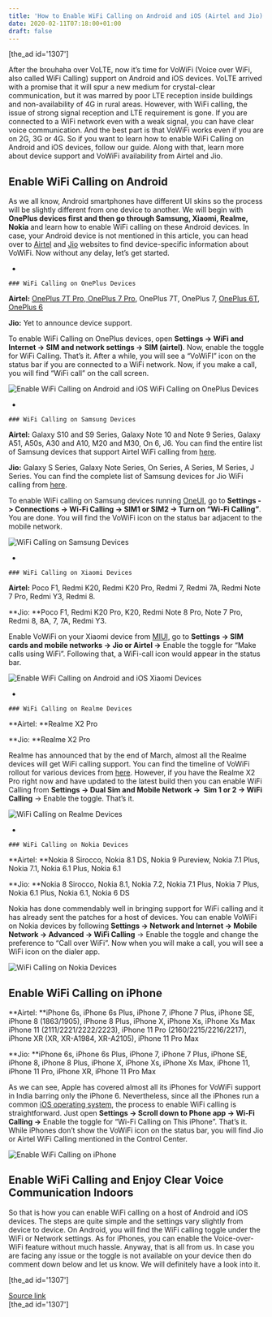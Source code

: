 ```yaml
---
title: 'How to Enable WiFi Calling on Android and iOS (Airtel and Jio)'
date: 2020-02-11T07:18:00+01:00
draft: false
---
```


\[the\_ad id='1307'\]  
  

  

After the brouhaha over VoLTE, now it’s time for VoWiFi (Voice over WiFi, also called WiFi Calling) support on Android and iOS devices. VoLTE arrived with a promise that it will spur a new medium for crystal-clear communication, but it was marred by poor LTE reception inside buildings and non-availability of 4G in rural areas. However, with WiFi calling, the issue of strong signal reception and LTE requirement is gone. If you are connected to a WiFi network even with a weak signal, you can have clear voice communication. And the best part is that VoWiFi works even if you are on 2G, 3G or 4G. So if you want to learn how to enable WiFi Calling on Android and iOS devices, follow our guide. Along with that, learn more about device support and VoWiFi availability from Airtel and Jio.  

Enable WiFi Calling on Android
------------------------------

  

As we all know, Android smartphones have different UI skins so the process will be slightly different from one device to another. We will begin with **OnePlus devices first and then go through Samsung, Xiaomi, Realme, Nokia** and learn how to enable WiFi calling on these Android devices. In case, your Android device is not mentioned in this article, you can head over to [Airtel](https://www.airtel.in/wifi-calling) and [Jio](https://www.jio.com/en-in/jio-wifi-calling) websites to find device-specific information about VoWiFi. Now without any delay, let’s get started.  

*     
    
    ### WiFi Calling on OnePlus Devices
    
      
    
  

**Airtel:** [OnePlus 7T Pro, OnePlus 7 Pro](https://beebom.com/oneplus-7t-pro-vs-oneplus-7-pro/), OnePlus 7T, OnePlus 7, [OnePlus 6T](https://beebom.com/oneplus-6t-review/), [OnePlus 6](https://beebom.com/oneplus-6-features-tricks/)  

**Jio:** Yet to announce device support.  

To enable WiFi Calling on OnePlus devices, open **Settings -> WiFi and Internet -> SIM and network settings -> SIM (airtel)**. Now, enable the toggle for WiFi Calling. That’s it. After a while, you will see a “VoWiFI” icon on the status bar if you are connected to a WiFi network. Now, if you make a call, you will find “WiFi call” on the call screen.  

![Enable WiFi Calling on Android and iOS WiFi Calling on OnePlus Devices](https://beebom.com/wp-content/uploads/2020/02/WiFi-Calling-on-OnePlus-Devices.jpg)

*     
    
    ### WiFi Calling on Samsung Devices
    
      
    
  

**Airtel:** Galaxy S10 and S9 Series, Galaxy Note 10 and Note 9 Series, Galaxy A51, A50s, A30 and A10, M20 and M30, On 6, J6. You can find the entire list of Samsung devices that support Airtel WiFi calling from [here](https://www.airtel.in/wifi-calling).  

**Jio:** Galaxy S Series, Galaxy Note Series, On Series, A Series, M Series, J Series. You can find the complete list of Samsung devices for Jio WiFi calling from [here](https://www.jio.com/en-in/jio-wifi-calling).  

To enable WiFi calling on Samsung devices running [OneUI](https://beebom.com/cool-one-ui-features/), go to **Settings -> Connections -> Wi-Fi Calling -> SIM1 or SIM2 -> Turn on “Wi-Fi Calling”**. You are done. You will find the VoWiFi icon on the status bar adjacent to the mobile network.

  
  

  

![WiFi Calling on Samsung Devices](https://beebom.com/wp-content/uploads/2020/02/WiFi-Calling-on-Samsung-Devices.jpg)

*     
    
    ### WiFi Calling on Xiaomi Devices
    
      
    
  

**Airtel:** Poco F1, Redmi K20, Redmi K20 Pro, Redmi 7, Redmi 7A, Redmi Note 7 Pro, Redmi Y3, Redmi 8.  

**Jio: **Poco F1, Redmi K20 Pro, K20, Redmi Note 8 Pro, Note 7 Pro, Redmi 8, 8A, 7, 7A, Redmi Y3.  

Enable VoWiFi on your Xiaomi device from [MIUI](https://beebom.com/miui-11-features/), go to **Settings -> SIM cards and mobile networks -> Jio or Airtel ->** Enable the toggle for “Make calls using WiFi”. Following that, a WiFi-call icon would appear in the status bar.  

![Enable WiFi Calling on Android and iOS Xiaomi Devices](https://beebom.com/wp-content/uploads/2020/02/Screenshot_2020-02-10-15-14-07-870_com.android.phone_.jpg)

*     
    
    ### WiFi Calling on Realme Devices
    
      
    
  

**Airtel: **Realme X2 Pro  

**Jio: **Realme X2 Pro  

Realme has announced that by the end of March, almost all the Realme devices will get WiFi calling support. You can find the timeline of VoWiFi rollout for various devices from [here](https://c.realme.com/in/post-details/1220607434133864448). However, if you have the Realme X2 Pro right now and have updated to the latest build then you can enable WiFi Calling from **Settings -> Dual Sim and Mobile Network ->  Sim 1 or 2 -> WiFi Calling** -> Enable the toggle. That’s it.  

![WiFi Calling on Realme Devices](https://beebom.com/wp-content/uploads/2020/02/Screenshot_2020-02-10-15-23-01-75.jpg)

  
  

  

*     
    
    ### WiFi Calling on Nokia Devices
    
      
    
  

**Airtel: **Nokia 8 Sirocco, Nokia 8.1 DS, Nokia 9 Pureview, Nokia 7.1 Plus, Nokia 7.1, Nokia 6.1 Plus, Nokia 6.1  

**Jio: **Nokia 8 Sirocco, Nokia 8.1, Nokia 7.2, Nokia 7.1 Plus, Nokia 7 Plus, Nokia 6.1 Plus, Nokia 6.1, Nokia 6 DS  

Nokia has done commendably well in bringing support for WiFi calling and it has already sent the patches for a host of devices. You can enable VoWiFi on Nokia devices by following **Settings -> Network and Internet -> Mobile Network -> Advanced -> WiFi Calling** -> Enable the toggle and change the preference to “Call over WiFi”. Now when you will make a call, you will see a WiFi icon on the dialer app.  

![WiFi Calling on Nokia Devices](https://beebom.com/wp-content/uploads/2020/02/screenshot_20200210-150806.jpeg)

Enable WiFi Calling on iPhone
-----------------------------

  

**Airtel: **iPhone 6s, iPhone 6s Plus, iPhone 7, iPhone 7 Plus, iPhone SE, iPhone 8 (1863/1905), iPhone 8 Plus, iPhone X, iPhone Xs, iPhone Xs Max  
iPhone 11 (2111/2221/2222/2223), iPhone 11 Pro (2160/2215/2216/2217), iPhone XR (XR, XR-A1984, XR-A2105), iPhone 11 Pro Max  

**Jio: **iPhone 6s, iPhone 6s Plus, iPhone 7, iPhone 7 Plus, iPhone SE, iPhone 8, iPhone 8 Plus, iPhone X, iPhone Xs, iPhone Xs Max, iPhone 11, iPhone 11 Pro, iPhone XR, iPhone 11 Pro Max  

As we can see, Apple has covered almost all its iPhones for VoWiFi support in India barring only the iPhone 6. Nevertheless, since all the iPhones run a common [iOS operating system](https://beebom.com/improve-security-privacy-tips-ios-13/), the process to enable WiFi calling is straightforward. Just open **Settings -> Scroll down to Phone app -> Wi-Fi Calling ->** Enable the toggle for “Wi-Fi Calling on This iPhone”. That’s it. While iPhones don’t show the VoWiFi icon on the status bar, you will find Jio or Airtel WiFi Calling mentioned in the Control Center.  

![Enable WiFi Calling on iPhone](https://beebom.com/wp-content/uploads/2020/02/Enable-WiFi-Calling-on-iPhone.jpeg)

Enable WiFi Calling and Enjoy Clear Voice Communication Indoors
---------------------------------------------------------------

  

So that is how you can enable WiFi calling on a host of Android and iOS devices. The steps are quite simple and the settings vary slightly from device to device. On Android, you will find the WiFi calling toggle under the WiFi or Network settings. As for iPhones, you can enable the Voice-over-WiFi feature without much hassle. Anyway, that is all from us. In case you are facing any issue or the toggle is not available on your device then do comment down below and let us know. We will definitely have a look into it.  

  
  
\[the\_ad id='1307'\]  
  
[Source link](https://beebom.com/how-enable-wifi-calling-android-ios-airtel-jio/)  
\[the\_ad id='1307'\]